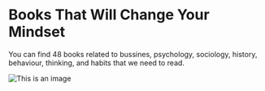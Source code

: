# Books That Will Change Your Mindset

You can find 48 books related to bussines, psychology, sociology, history, behaviour, thinking, and habits that we need to read.

![This is an image](https://im.ge/i/u4Dhkp)
